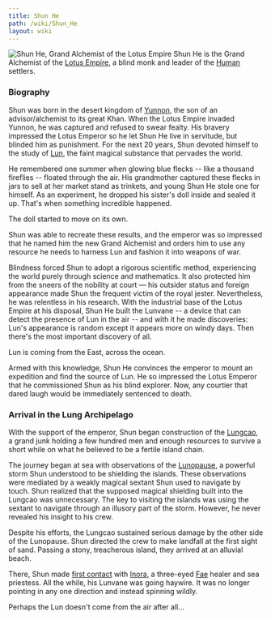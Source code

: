 ```yaml
---
title: Shun He
path: /wiki/Shun_He
layout: wiki
---
```


![Shun He, Grand Alchemist of the Lotus
Empire](/static/wiki/Shun%20He%20Rev.png "fig:Shun He, Grand Alchemist of the Lotus Empire")
Shun He is the Grand Alchemist of the [Lotus
Empire](/wiki/Lotus_Empire "wikilink"), a blind monk and leader of the
[Human](/wiki/Humans "wikilink") settlers.

### Biography

Shun was born in the desert kingdom of [Yunnon](/wiki/Yunnon "wikilink"), the
son of an advisor/alchemist to its great Khan. When the Lotus Empire invaded
Yunnon, he was captured and refused to swear fealty. His bravery
impressed the Lotus Emperor so he let Shun He live in servitude, but
blinded him as punishment. For the next 20 years, Shun devoted himself
to the study of [Lun](/wiki/Lun "wikilink"), the faint magical substance that
pervades the world.

He remembered one summer when glowing blue flecks -- like a thousand fireflies --
floated through the air. His grandmother captured these flecks in jars to sell
at her market stand as trinkets, and young Shun He stole one for himself. As an
experiment, he dropped his sister's doll inside and sealed it up. That's when
something incredible happened.

The doll started to move on its own.

Shun was able to recreate these results, and the emperor was so impressed that
he named him the new Grand Alchemist and orders him to use any resource he needs
to harness Lun and fashion it into weapons of war.

Blindness forced Shun to adopt a rigorous scientific method,
experiencing the world purely through science and mathematics. It also
protected him from the sneers of the nobility at court — his outsider
status and foreign appearance made Shun the frequent victim of the royal
jester. Nevertheless, he was relentless in his research. With the industrial
base of the Lotus Empire at his disposal, Shun He built the Lunvane --
a device that can detect the presence of Lun in the air -- and with it he made
discoveries: Lun's appearance is random except it appears more on windy days.
Then there's the most important discovery of all.

Lun is coming from the East, across the ocean.

Armed with this knowledge, Shun He convinces the emperor to mount an expedition
and find the source of Lun. He so impressed the Lotus Emperor that he
commissioned Shun as his blind explorer. Now, any courtier that dared laugh
would be immediately sentenced to death.

### Arrival in the Lung Archipelago

With the support of the emperor, Shun began construction of the
[Lungcao](/wiki/Lungcao "wikilink"), a grand junk holding a few hundred men
and enough resources to survive a short while on what he believed to be
a fertile island chain.

The journey began at sea with observations of the
[Lunopause](/wiki/Lunopause "wikilink"), a powerful storm Shun understood to
be shielding the islands. These observations were mediated by a weakly
magical sextant Shun used to navigate by touch. Shun realized that the
supposed magical shielding built into the Lungcao was unnecessary. The
key to visiting the islands was using the sextant to navigate through an
illusory part of the storm. However, he never revealed his insight to
his crew.

Despite his efforts, the Lungcao sustained serious damage by the other
side of the Lunopause. Shun directed the crew to make landfall at the
first sight of sand. Passing a stony, treacherous island, they arrived
at an alluvial beach.

There, Shun made [first contact](/wiki/First_Contact "wikilink") with
[Inora](/wiki/Inora_Ithkal "wikilink"), a three-eyed [Fae](Fae "wikilink")
healer and sea priestess. All the while, his Lunvane was going haywire. It was
no longer pointing in any one direction and instead spinning wildly.

Perhaps the Lun doesn't come from the air after all…